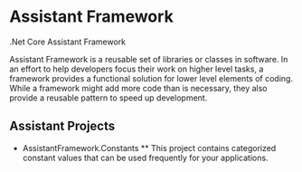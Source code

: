 # Assistant Framework
.Net Core Assistant Framework

Assistant Framework is a reusable set of libraries or classes in software. In an effort to help developers focus their work on higher level tasks, a framework provides a functional solution for lower level elements of coding. While a framework might add more code than is necessary, they also provide a reusable pattern to speed up development.

## Assistant Projects
* AssistantFramework.Constants
** This project contains categorized constant values that can be used frequently for your applications.
